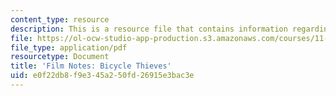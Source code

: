 ```yaml
---
content_type: resource
description: This is a resource file that contains information regarding bicycle thieves.
file: https://ol-ocw-studio-app-production.s3.amazonaws.com/courses/11-139-the-city-in-film-spring-2015/e0f22db8f9e345a250fd26915e3bac3e_MIT11_139S15_BicycleThieve.pdf
file_type: application/pdf
resourcetype: Document
title: 'Film Notes: Bicycle Thieves'
uid: e0f22db8-f9e3-45a2-50fd-26915e3bac3e
---
```

